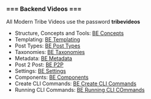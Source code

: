 ### === Backend Videos ===

All Modern Tribe Videos use the password **tribevideos**

- Structure, Concepts and Tools: [BE Concepts](https://vimeo.com/228725380)
- Templating: [BE Templating](https://vimeo.com/227441179/e290a6b13e)
- Post Types: [BE Post Types](https://vimeo.com/227441303/6871887a0b)
- Taxonomies: [BE Taxonomies](https://vimeo.com/226473981/4b5bd252af)
- Metadata: [BE Metadata](https://vimeo.com/246464177)
- Post 2 Post: [BE P2P](https://vimeo.com/232089130)
- Settings: [BE Settings](https://vimeo.com/226474522/36a42d11c4)
- Components: [BE Components](https://vimeo.com/239124767)
- Create CLI Commands: [BE Create CLI Commands](https://vimeo.com/249398359)
- Running CLI Commands: [BE Running CLI COmmands](https://vimeo.com/249398812) 